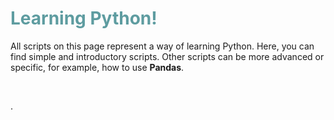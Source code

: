 <h1 style="color: #5e9ca0;">Learning Python!</h1>
<p>All scripts on this page represent a way of learning Python. Here, you can find simple and introductory scripts. Other scripts can be more advanced or specific, for example, how to use <strong>Pandas</strong>.</p>
<p>&nbsp;</p>.
